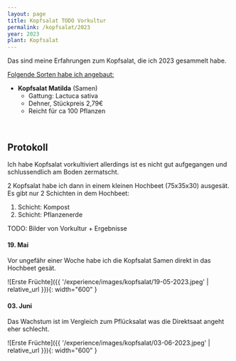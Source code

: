 ```yaml
---
layout: page
title: Kopfsalat TODO Vorkultur
permalink: /kopfsalat/2023
year: 2023
plant: Kopfsalat
---
```


Das sind meine Erfahrungen zum Kopfsalat, die ich 2023 gesammelt habe.

<u>Folgende Sorten habe ich angebaut:</u>

- **Kopfsalat Matilda** (Samen)
    - Gattung: Lactuca sativa
    - Dehner, Stückpreis 2,79€
    - Reicht für ca 100 Pflanzen

<br>

## Protokoll
Ich habe Kopfsalat vorkultiviert allerdings ist es nicht gut aufgegangen und schlussendlich am Boden zermatscht.

2 Kopfsalat habe ich dann in einem kleinen Hochbeet (75x35x30) ausgesät. Es gibt nur 2 Schichten in dem Hochbeet:

 1. Schicht: Kompost
 2. Schicht: Pflanzenerde


TODO: Bilder von Vorkultur + Ergebnisse

#### <b>19. Mai</b>
Vor ungefähr einer Woche habe ich die Kopfsalat Samen direkt in das Hochbeet gesät. 

![Erste Früchte]({{ '/experience/images/kopfsalat/19-05-2023.jpeg' | relative_url }}){: width="600" }


#### <b>03. Juni</b>
Das Wachstum ist im Vergleich zum Pflücksalat was die Direktsaat angeht eher schlecht.

![Erste Früchte]({{ '/experience/images/kopfsalat/03-06-2023.jpeg' | relative_url }}){: width="600" }
